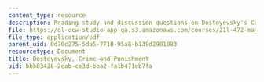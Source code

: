 ```yaml
---
content_type: resource
description: Reading study and discussion questions on Dostoyevsky's Crime and Punishment.
file: https://ol-ocw-studio-app-qa.s3.amazonaws.com/courses/21l-472-major-european-novels-fall-2008/bbb834282eabce3dbba2fa1b471eb7fa_dostoyevsky.pdf
file_type: application/pdf
parent_uid: 0d70c275-5da5-7710-95a8-b139d2901083
resourcetype: Document
title: Dostoyevsky, Crime and Punishment
uid: bbb83428-2eab-ce3d-bba2-fa1b471eb7fa
---
```

